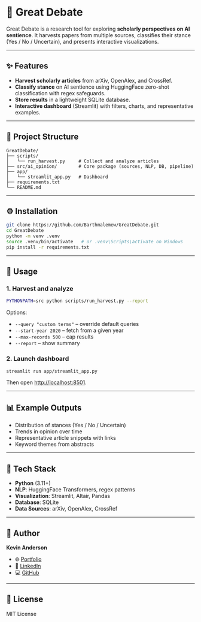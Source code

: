# 🧠 Great Debate

Great Debate is a research tool for exploring **scholarly perspectives on AI sentience**.
It harvests papers from multiple sources, classifies their stance (Yes / No / Uncertain), and presents interactive visualizations.

---

## ✨ Features

* **Harvest scholarly articles** from arXiv, OpenAlex, and CrossRef.
* **Classify stance** on AI sentience using HuggingFace zero-shot classification with regex safeguards.
* **Store results** in a lightweight SQLite database.
* **Interactive dashboard** (Streamlit) with filters, charts, and representative examples.

---

## 📂 Project Structure

```
GreatDebate/
├── scripts/
│   └── run_harvest.py     # Collect and analyze articles
├── src/ai_opinion/        # Core package (sources, NLP, DB, pipeline)
├── app/
│   └── streamlit_app.py   # Dashboard
├── requirements.txt
└── README.md
```

---

## ⚙️ Installation

```bash
git clone https://github.com/Barthmalemew/GreatDebate.git
cd GreatDebate
python -m venv .venv
source .venv/bin/activate   # or .venv\Scripts\activate on Windows
pip install -r requirements.txt
```

---

## 🚀 Usage

### 1. Harvest and analyze

```bash
PYTHONPATH=src python scripts/run_harvest.py --report
```

Options:

* `--query "custom terms"` – override default queries
* `--start-year 2020` – fetch from a given year
* `--max-records 500` – cap results
* `--report` – show summary

### 2. Launch dashboard

```bash
streamlit run app/streamlit_app.py
```

Then open [http://localhost:8501](http://localhost:8501).

---

## 📊 Example Outputs

* Distribution of stances (Yes / No / Uncertain)
* Trends in opinion over time
* Representative article snippets with links
* Keyword themes from abstracts

---

## 🧩 Tech Stack

* **Python** (3.11+)
* **NLP**: HuggingFace Transformers, regex patterns
* **Visualization**: Streamlit, Altair, Pandas
* **Database**: SQLite
* **Data Sources**: arXiv, OpenAlex, CrossRef

---

## 👤 Author

**Kevin Anderson**

* 🌐 [Portfolio](https://Kevin-J-Anderson.com)
* 💼 [LinkedIn](https://www.linkedin.com/in/kevinrouse/)
* 💻 [GitHub](https://github.com/Barthmalemew)

---

## 📜 License

MIT License


